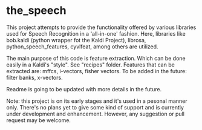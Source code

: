 # the_speech
This project attempts to provide the functionality offered by various libraries used for Speech Recognition in a 'all-in-one' fashion.
Here, libraries like bob.kaldi (python wrapper fot the Kaldi Project), librosa, python_speech_features, cyvlfeat, among others are utilized.

The main purpose of this code is feature extraction. Which can be done easily in a Kaldi's "style". See "recipes" folder.
Features that can be extracted are: mffcs, i-vectors, fisher vectors.
To be added in the future: filter banks, x-vectors.

Readme is going to be updated with more details in the future.


Note: this project is on its early stages and it's used in a pesonal manner only. There's no plans yet to give some kind of support and is currently under development and enhancement. However, any suggestion or pull request may be welcome.
